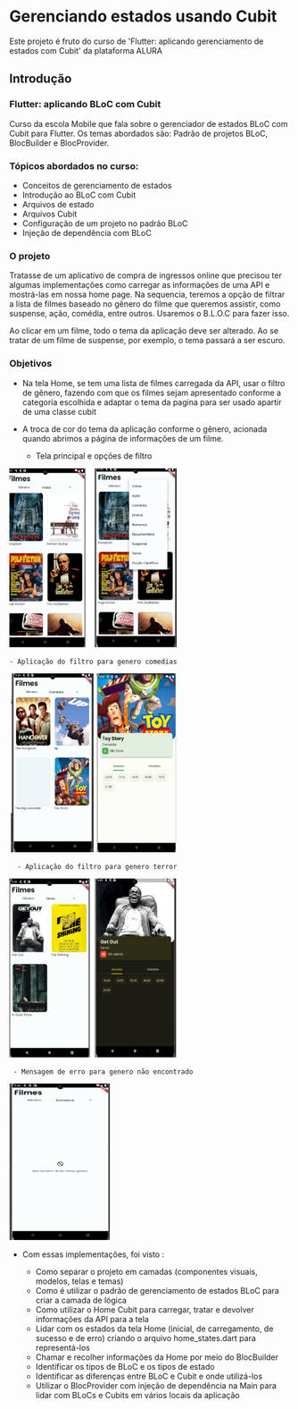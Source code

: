 # Gerenciando estados usando Cubit
Este projeto é fruto do curso de 'Flutter: aplicando gerenciamento de estados com Cubit' da plataforma ALURA

## Introdução

### Flutter: aplicando BLoC com Cubit
 
  Curso da escola Mobile que fala sobre o gerenciador de estados BLoC com Cubit para Flutter. Os temas abordados são: Padrão de projetos BLoC, BlocBuilder e BlocProvider. 

### Tópicos abordados no curso:

- Conceitos de gerenciamento de estados
- Introdução ao BLoC com Cubit
- Arquivos de estado
- Arquivos Cubit
- Configuração de um projeto no padrão BLoC
- Injeção de dependência com BLoC

### O projeto

Tratasse de um aplicativo de compra de ingressos online que precisou ter algumas implementações como carregar as informações de uma API e mostrá-las em nossa home page. Na sequencia, teremos a opção de filtrar a lista de filmes baseado no gênero do filme que queremos assistir, como suspense, ação, comédia, entre outros. Usaremos o B.L.O.C para fazer isso.

Ao clicar em um filme, todo o tema da aplicação deve ser alterado. Ao se tratar de um filme de suspense, por exemplo, o tema passará a ser escuro.


### Objetivos
   
  
  - Na tela Home, se tem uma lista de filmes carregada da API, usar o filtro de gênero, fazendo com que os filmes sejam apresentado conforme a categoria escolhida e adaptar o tema da pagina para ser usado apartir de uma classe cubit
  
  - A troca de cor do tema da aplicação conforme o gênero, acionada quando abrimos a página de informações de um filme.

    - Tela principal e opções de filtro

  <img src="info/principal_filtro.png" alt="telas" width="300" height="320">

    - Aplicação do filtro para genero comedias

  <img src="info/filtro_comedia.png" alt="telas" width="300" height="320">

      - Aplicação do filtro para genero terror

  <img src="info/filtro terror.png" alt="telas" width="300" height="320">

     - Mensagem de erro para genero não encontrado
     
  <img src="info/filtro_nao_encontrado.png" alt="telas" width="180" height="280">

 - Com essas implementações, foi visto :

    - Como separar o projeto em camadas (componentes visuais, modelos, telas e temas)
    - Como é utilizar o padrão de gerenciamento de estados BLoC para criar a camada de lógica
    - Como utilizar o Home Cubit para carregar, tratar e devolver informações da API para a tela
    - Lidar com os estados da tela Home (inicial, de carregamento, de sucesso e de erro) 
        criando o arquivo home_states.dart para representá-los
    - Chamar e recolher informações da Home por meio do BlocBuilder
    - Identificar os tipos de BLoC e os tipos de estado
    - Identificar as diferenças entre BLoC e Cubit e onde utilizá-los
    - Utilizar o BlocProvider com injeção de dependência na Main para lidar com BLoCs e Cubits em vários locais da aplicação


   

